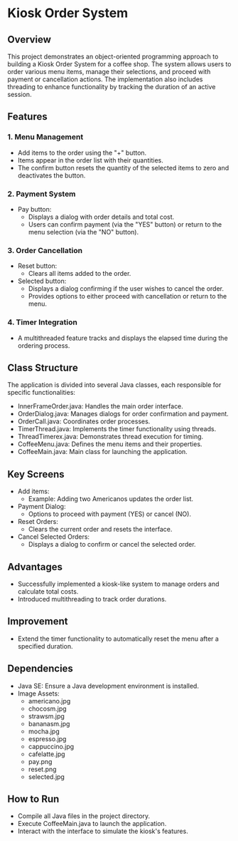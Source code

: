 # Kiosk Order System
## Overview
This project demonstrates an object-oriented programming approach to building a Kiosk Order System for a coffee shop. The system allows users to order various menu items, manage their selections, and proceed with payment or cancellation actions. The implementation also includes threading to enhance functionality by tracking the duration of an active session.

## Features
### 1. Menu Management
- Add items to the order using the "+" button.
- Items appear in the order list with their quantities.
- The confirm button resets the quantity of the selected items to zero and deactivates the button.

### 2. Payment System
- Pay button:
  - Displays a dialog with order details and total cost.
  - Users can confirm payment (via the "YES" button) or return to the menu selection (via the "NO" button).

### 3. Order Cancellation
- Reset button:
  - Clears all items added to the order.
- Selected button:
  - Displays a dialog confirming if the user wishes to cancel the order.
  - Provides options to either proceed with cancellation or return to the menu.
 
### 4. Timer Integration
- A multithreaded feature tracks and displays the elapsed time during the ordering process.

## Class Structure
The application is divided into several Java classes, each responsible for specific functionalities:

- InnerFrameOrder.java: Handles the main order interface.
- OrderDialog.java: Manages dialogs for order confirmation and payment.
- OrderCall.java: Coordinates order processes.
- TimerThread.java: Implements the timer functionality using threads.
- ThreadTimerex.java: Demonstrates thread execution for timing.
- CoffeeMenu.java: Defines the menu items and their properties.
- CoffeeMain.java: Main class for launching the application.

## Key Screens
- Add items:
  - Example: Adding two Americanos updates the order list.
- Payment Dialog:
  - Options to proceed with payment (YES) or cancel (NO).
- Reset Orders:
  - Clears the current order and resets the interface.
- Cancel Selected Orders:
  - Displays a dialog to confirm or cancel the selected order.

## Advantages
- Successfully implemented a kiosk-like system to manage orders and calculate total costs.
- Introduced multithreading to track order durations.

## Improvement
- Extend the timer functionality to automatically reset the menu after a specified duration.

## Dependencies

- Java SE: Ensure a Java development environment is installed.
- Image Assets:
  - americano.jpg
  - chocosm.jpg
  - strawsm.jpg
  - bananasm.jpg
  - mocha.jpg
  - espresso.jpg
  - cappuccino.jpg
  - cafelatte.jpg
  - pay.png
  - reset.png
  - selected.jpg

## How to Run
- Compile all Java files in the project directory.
- Execute CoffeeMain.java to launch the application.
- Interact with the interface to simulate the kiosk's features.

